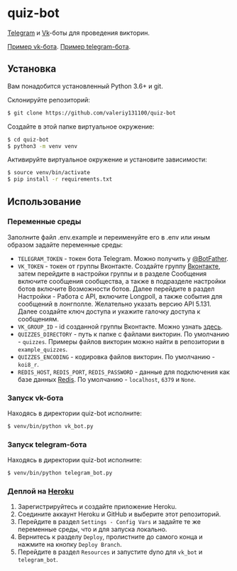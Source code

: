# quiz-bot

[Telegram](https://telegram.org) и [Vk](https://vk.com)-боты для проведения викторин.

[Пример vk-бота](https://vk.me/public212344075). [Пример telegram-бота](https://t.me/AnotherMuseumQuizBot).

## Установка
Вам понадобится установленный Python 3.6+ и git.

Склонируйте репозиторий:
```bash
$ git clone https://github.com/valeriy131100/quiz-bot
```

Создайте в этой папке виртуальное окружение:
```bash
$ cd quiz-bot
$ python3 -m venv venv
```

Активируйте виртуальное окружение и установите зависимости:
```bash
$ source venv/bin/activate
$ pip install -r requirements.txt
```

## Использование

### Переменные среды
Заполните файл .env.example и переименуйте его в .env или иным образом задайте переменные среды:
* `TELEGRAM_TOKEN` - токен бота Telegram. Можно получить у [@BotFather](https://t.me/BotFather).
* `VK_TOKEN` - токен от группы Вконтакте. Создайте группу [Вконтакте](https://vk.com), затем перейдите в настройки группы и в разделе Сообщения включите сообщения сообщества, а также в подразделе настройки ботов включите Возможности ботов. Далее перейдите в раздел Настройки - Работа с API, включите Longpoll, а также события для сообщений в лонгполле. Желательно указать версию API 5.131. Далее создайте ключ доступа и укажите галочку доступа к сообщениям.
* `VK_GROUP_ID` - id созданной группы Вконтакте. Можно узнать [здесь](https://regvk.com/id/).
* `QUIZZES_DIRECTORY` - путь к папке с файлами викторин. По умолчанию - `quizzes`. Примеры файлов викторин можно найти в репозитории в `example_quizzes`.
* `QUIZZES_ENCODING` - кодировка файлов викторин. По умолчанию - `koi8_r`.
* `REDIS_HOST`, `REDIS_PORT`, `REDIS_PASSWORD` - данные для подключения как базе данных [Redis](https://redis.io/). По умолчанию - `localhost`, `6379` и `None`.

### Запуск vk-бота
Находясь в директории quiz-bot исполните:
```bash
$ venv/bin/python vk_bot.py
```

### Запуск telegram-бота
Находясь в директории quiz-bot исполните:
```bash
$ venv/bin/python telegram_bot.py
```

### Деплой на [Heroku](https://heroku.com/)

1. Зарегистрируйтесь и создайте приложение Heroku.
2. Соедините аккаунт Heroku и GitHub и выберите этот репозиторий.
3. Перейдите в раздел `Settings - Config Vars` и задайте те же переменные среды, что и для запуска локально.
4. Вернитесь к разделу `Deploy`, пролистните до самого конца и нажмите на кнопку `Deploy Branch`.
5. Перейдите в раздел `Resources` и запустите dyno для `vk_bot` и `telegram_bot`.

